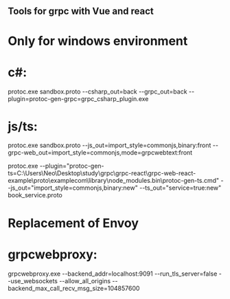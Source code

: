 
## Tools for grpc with Vue and react

# Only for windows environment



# c#:
protoc.exe sandbox.proto --csharp_out=back --grpc_out=back --plugin=protoc-gen-grpc=grpc_csharp_plugin.exe

# js/ts:
protoc.exe sandbox.proto --js_out=import_style=commonjs,binary:front --grpc-web_out=import_style=commonjs,mode=grpcwebtext:front

protoc.exe --plugin="protoc-gen-ts=C:\Users\Neo\Desktop\study\grpc\grpc-react\grpc-web-react-example\proto\examplecom\library\node_modules\.bin\protoc-gen-ts.cmd" --js_out="import_style=commonjs,binary:new" --ts_out="service=true:new" book_service.proto

# Replacement of Envoy
# grpcwebproxy:
grpcwebproxy.exe --backend_addr=localhost:9091 --run_tls_server=false --use_websockets --allow_all_origins --backend_max_call_recv_msg_size=104857600
